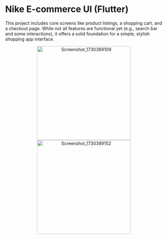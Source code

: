 # Nike E-commerce UI (Flutter)

This project includes core screens like product listings, a shopping cart, and a checkout page. While not all features are functional yet (e.g., search bar and some interactions), it offers a solid foundation for a simple, stylish shopping app interface.

<p align="center">
  <img src="https://github.com/user-attachments/assets/8a9a5063-71a2-40bf-9482-c1f41592fbaf" alt="Screenshot_1730389109" width="300"/>
  <img src="https://github.com/user-attachments/assets/47a83d5f-e9a7-4a1f-841a-c207566e7577" alt="Screenshot_1730389152" width="300"/>
</p>
